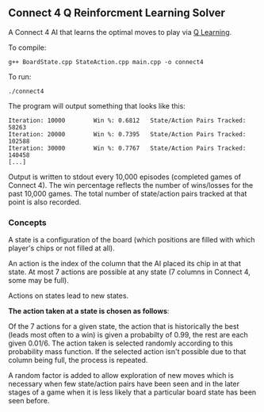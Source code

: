 Connect 4 Q Reinforcment Learning Solver
-------------------

A Connect 4 AI that learns the optimal moves to play via [Q
Learning](http://en.wikipedia.org/wiki/Q-learning).


To compile:

    g++ BoardState.cpp StateAction.cpp main.cpp -o connect4

To run:

    ./connect4

The program will output something that looks like this:

    Iteration: 10000        Win %: 0.6812   State/Action Pairs Tracked: 58263
    Iteration: 20000        Win %: 0.7395   State/Action Pairs Tracked: 102588
    Iteration: 30000        Win %: 0.7767   State/Action Pairs Tracked: 140458
    [...]

Output is written to stdout every 10,000 episodes (completed games of Connect 4). The
win percentage reflects the number of wins/losses for the past 10,000
games. The total number of state/action pairs tracked at that point is also recorded.

### Concepts

A state is a configuration of the board (which positions are filled with which player's chips or not filled at all).

An action is the index of the column that the AI placed its chip in at that state. At most 7 actions are possible at any state (7 columns in Connect 4, some may be full).

Actions on states lead to new states.


**The action taken at a state is chosen as follows**:

Of the 7 actions for a given state, the action that is
historically the best (leads most often to a win) is given a probabilty of 0.99, the rest are each given 0.01/6. The action taken is selected randomly according to this probability mass function. If the selected action isn't possible due to that column being full, the process is repeated.

A random factor is added to allow exploration of new moves which is
necessary when few state/action pairs have been seen and in the later
stages of a game when it is less likely that a particular board state has
been seen before.
